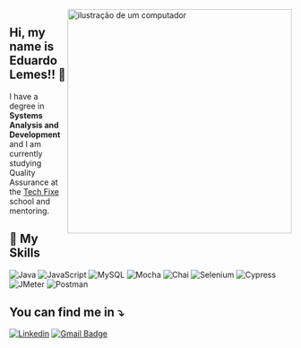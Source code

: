 <img src="https://raw.githubusercontent.com/MicaelliMedeiros/micaellimedeiros/master/image/computer-illustration.png" alt="ilustração de um computador" min-width="400px" max-width="400px" width="400px" align="right">

## Hi, my name is Eduardo Lemes!! 👋<br> ##
I have a degree in <strong>Systems Analysis and Development</strong> and I am currently studying Quality Assurance at the [Tech Fixe](https://www.techfixept.com/) school and mentoring.

## 🚀 My Skills ## 

![Java](https://img.shields.io/badge/-Java-333333?style=flat&logo=Java&logoColor=007396)
![JavaScript](https://img.shields.io/badge/-JavaScript-333333?style=flat&logo=javascript)
![MySQL](https://img.shields.io/badge/-SQL-333333?style=flat&logo=sql)
![Mocha](https://img.shields.io/badge/-Mocha-333333?style=flat&logo=mocha)
![Chai](https://img.shields.io/badge/-Chai-333333?style=flat&logo=chai)
![Selenium](https://img.shields.io/badge/-Selenium-333333?style=flat&logo=selenium)
![Cypress](https://img.shields.io/badge/-Cypress-333333?style=flat&logo=cypress)
![JMeter](https://img.shields.io/badge/-JMeter-333333?style=flat&logo=jmeter)
![Postman](https://img.shields.io/badge/-Postman-333333?style=flat&logo=postman)

## You can find me in ⤵

[![Linkedin](https://img.shields.io/badge/-LinkedIn-blue?style=flat-square&logo=Linkedin&logoColor=white&link=https://www.linkedin.com/in/eduardo-lemes-qa/?locale=en_US)](https://www.linkedin.com/in/eduardo-lemes-qa/?locale=en_US)
[![Gmail Badge](https://img.shields.io/badge/-Email-006bed?style=flat-square&logo=Gmail&logoColor=white&link=mailto:testerqaeduardo@gmail.com)](mailto:testerqaeduardo@gmail.com)


